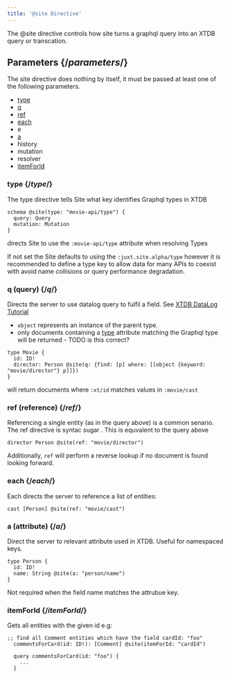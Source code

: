 ```yaml
---
title: '@site Directive'
---
```


<Intro>
The @site directive controls how site turns a graphql query into an XTDB query or transcation.
</Intro>

## Parameters {/_parameters_/}

The site directive does nothing by itself, it must be passed at least one  of the following parameters.

- [type](#type)
- [q](#q) 
- [ref](#ref)
- [each](#each)
- e
- [a](#a)
- history
- mutation
- resolver
- [itemForId](#itemForId)

### type {/_type_/}
The type directive tells Site what key identifies Graphql types in XTDB
```
schema @site(type: "movie-api/type") {
  query: Query
  mutation: Mutation
}
```
directs Site to use the `:movie-api/type` attribute when resolving Types

If not set the Site defaults to using the `:juxt.site.alpha/type` however it is recommended to define a type key to allow data for many APIs to coexist with avoid name collisions or query performance degradation.

### q (query) {/_q_/}
Directs the server to use datalog query to fulfil a field.
See [XTDB DataLog Tutorial](https://nextjournal.com/try/learn-xtdb-datalog-today/learn-xtdb-datalog-today)
- `object` represents an instance of the parent type.
- only documents containing a [type](#type) attribute matching the Graphql type will be returned  - TODO is this correct?
```
type Movie {
  id: ID!
  director: Person @site(q: {find: [p] where: [[object {keyword: "movie/director"} p]]})
}
```
will return documents where `:xt/id` matches values in `:movie/cast` 

### ref (reference) {/_ref_/}
Referencing a single entity (as in the query above) is a common senario.
The ref directive is syntac sugar . This is equvalent to the query above
```
director Person @site(ref: "movie/director")
```
Additionally, `ref` will perform a reverse lookup if no document is found looking forward.

### each  {/_each_/}
Each directs the server to reference a list of entities: 
```
cast [Person] @site(ref: "movie/cast")
```

### a (attribute) {/_a_/}

Direct the server to relevant attribute used in XTDB. Useful for namespaced keys.
```
type Person {
  id: ID!
  name: String @site(a: "person/name")
}
```
Not required when the field name matches the attrubue key.

### itemForId {/_itemForId_/}

Gets all entities with the given id e.g:

```
;; find all Comment entities which have the field cardId: "foo"
  commentsForCard(id: ID!): [Comment] @site(itemForId: "cardId")

  query commentsForCard(id: "foo") {
    ...
  }
```
